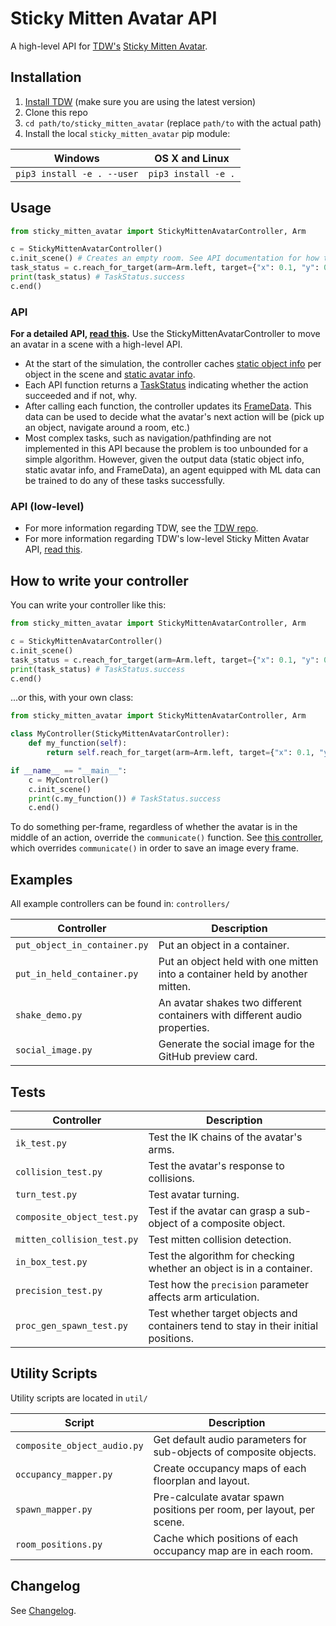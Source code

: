 # Sticky Mitten Avatar API

A high-level API for [TDW's](https://github.com/threedworld-mit/tdw/) [Sticky Mitten Avatar](https://github.com/threedworld-mit/tdw/blob/master/Documentation/misc_frontend/sticky_mitten_avatar.md). 

## Installation

1. [Install TDW](https://github.com/threedworld-mit/tdw/) (make sure you are using the latest version)
2. Clone this repo
3. `cd path/to/sticky_mitten_avatar` (replace `path/to` with the actual path)
4. Install the local `sticky_mitten_avatar` pip module:

| Windows                    | OS X and Linux      |
| -------------------------- | ------------------- |
| `pip3 install -e . --user` | `pip3 install -e .` |

## Usage

```python
from sticky_mitten_avatar import StickyMittenAvatarController, Arm

c = StickyMittenAvatarController()
c.init_scene() # Creates an empty room. See API documentation for how to load a furnished scene.
task_status = c.reach_for_target(arm=Arm.left, target={"x": 0.1, "y": 0.6, "z": 0.4})
print(task_status) # TaskStatus.success
c.end()
```

### API

**For a detailed API, [read this](Documentation/sma_controller.md).** Use the StickyMittenAvatarController to move an avatar in a scene with a high-level API. 

- At the start of the simulation, the controller caches [static object info](Documentation/static_object_info.md) per object in the scene and [static avatar info](Documentation/body_part_static.md).
- Each API function returns a [TaskStatus](Documentation/task_status.md) indicating whether the action succeeded and if not, why.
- After calling each function, the controller updates its [FrameData](Documentation/frame_data.md). This data can be used to decide what the avatar's next action will be (pick up an object, navigate around a room, etc.)
- Most complex tasks, such as navigation/pathfinding are not implemented in this API because the problem is too unbounded for a simple algorithm. However, given the output data (static object info, static avatar info, and FrameData), an agent equipped with ML data can be trained to do any of these tasks successfully.

### API (low-level)

- For more information regarding TDW, see the [TDW repo](https://github.com/threedworld-mit/tdw/).
- For more information regarding TDW's low-level Sticky Mitten Avatar API, [read this](https://github.com/threedworld-mit/tdw/blob/master/Documentation/misc_frontend/sticky_mitten_avatar.md).

## How to write your controller

You can write your controller like this:

```python
from sticky_mitten_avatar import StickyMittenAvatarController, Arm

c = StickyMittenAvatarController()
c.init_scene()
task_status = c.reach_for_target(arm=Arm.left, target={"x": 0.1, "y": 0.6, "z": 0.4})
print(task_status) # TaskStatus.success
c.end()
```

...or this, with your own class:

```python
from sticky_mitten_avatar import StickyMittenAvatarController, Arm

class MyController(StickyMittenAvatarController):
    def my_function(self):
        return self.reach_for_target(arm=Arm.left, target={"x": 0.1, "y": 0.6, "z": 0.4})

if __name__ == "__main__":
    c = MyController()
    c.init_scene()
    print(c.my_function()) # TaskStatus.success
    c.end()
```

To do something per-frame, regardless of whether the avatar is in the middle of an action, override the `communicate()` function. See [this controller](https://github.com/alters-mit/sticky_mitten_avatar/blob/master/controllers/put_object_in_container.py), which overrides `communicate()` in order to save an image every frame.

## Examples

All example controllers can be found in: `controllers/`

| Controller                   | Description                                                  |
| ---------------------------- | ------------------------------------------------------------ |
| `put_object_in_container.py` | Put an object in a container.                                |
| `put_in_held_container.py`   | Put an object held with one mitten into a container held by another mitten. |
| `shake_demo.py`              | An avatar shakes two different containers with different audio properties. |
| `social_image.py`            | Generate the social image for the GitHub preview card.       |

## Tests

| Controller                 | Description                                                  |
| -------------------------- | ------------------------------------------------------------ |
| `ik_test.py`               | Test the IK chains of the avatar's arms.                     |
| `collision_test.py`        | Test the avatar's response to collisions.                    |
| `turn_test.py`             | Test avatar turning.                                         |
| `composite_object_test.py` | Test if the avatar can grasp a sub-object of a composite object. |
| `mitten_collision_test.py` | Test mitten collision detection.                             |
| `in_box_test.py`           | Test the algorithm for checking whether an object is in a container. |
| `precision_test.py`        | Test how the `precision` parameter affects arm articulation. |
| `proc_gen_spawn_test.py`   | Test whether target objects and containers tend to stay in their initial positions. |

## Utility Scripts

Utility scripts are located in `util/`

| Script                      | Description                                                  |
| --------------------------- | ------------------------------------------------------------ |
| `composite_object_audio.py` | Get default audio parameters for sub-objects of composite objects. |
| `occupancy_mapper.py` | Create occupancy maps of each floorplan and layout. |
| `spawn_mapper.py` | Pre-calculate avatar spawn positions per room, per layout, per scene. |
| `room_positions.py` | Cache which positions of each occupancy map are in each room. |

## Changelog

See [Changelog](changelog.md).